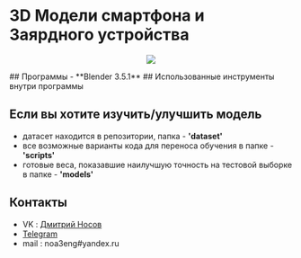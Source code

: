 # 3D Модели смартфона и Заярдного устройства
<p align='center'> 
<img src='https://sun9-35.userapi.com/impg/aT32pBh261sC1G7pvQSnEJeMXoCbfrs_VYyzZQ/ubwQwOx6dpQ.jpg?size=1920x1080&quality=96&sign=b3c05c52403968466e235b24eb470d07&type=album'></p>
## Программы
- **Blender 3.5.1**
## Использованные инструменты внутри программы


## Если вы хотите изучить/улучшить модель
- датасет находится в репозитории, папка - **'dataset'**
- все возможные варианты кода для переноса обучения в папке - **'scripts'**
- готовые веса, показавшие наилучшую точность на тестовой выборке в папке - **'models'**
## Контакты
- VK : [Дмитрий Носов](https://vk.com/nimadosov)
- [Telegram](https://t.me/dosoff)
- mail : noa3eng#yandex.ru
